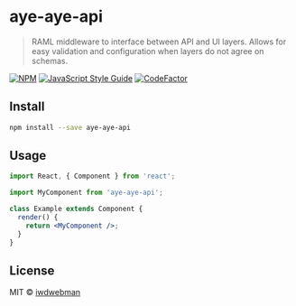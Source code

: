 # aye-aye-api

> RAML middleware to interface between API and UI layers. Allows for easy validation and configuration when layers do not agree on schemas.

[![NPM](https://img.shields.io/npm/v/aye-aye-api.svg)](https://www.npmjs.com/package/aye-aye-api) [![JavaScript Style Guide](https://img.shields.io/badge/code_style-standard-brightgreen.svg)](https://standardjs.com)
[![CodeFactor](https://www.codefactor.io/repository/github/iwdwebman/ayeayeapi/badge/master)](https://www.codefactor.io/repository/github/iwdwebman/ayeayeapi/overview/master)

## Install

```bash
npm install --save aye-aye-api
```

## Usage

```jsx
import React, { Component } from 'react';

import MyComponent from 'aye-aye-api';

class Example extends Component {
  render() {
    return <MyComponent />;
  }
}
```

## License

MIT © [iwdwebman](https://github.com/iwdwebman)
